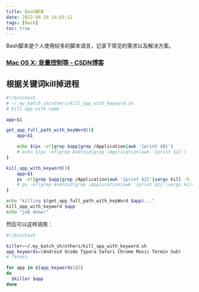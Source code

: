 ```yaml
---
title: Bash脚本
date: 2022-08-29 14:03:12
tags: [Bash]
toc: true
---
```


Bash脚本是个人使用较多的脚本语言，记录下常见的需求以及解决方案。

### [Mac OS X: 音量控制等 - CSDN博客](https://www.google.com.hk/url?sa=t&rct=j&q=&esrc=s&source=web&cd=&ved=2ahUKEwjnzurHr-v5AhVK4GEKHf3pAVwQFnoECBcQAQ&url=https%3A%2F%2Fblog.csdn.net%2Fcneducation%2Farticle%2Fdetails%2F3899819&usg=AOvVaw2XzcrRS1CIM6CQZy7QUMJw)



## 根据关键词kill掉进程

```bash
#!/bin/bash
# ~/.my_batch_sh/others/kill_app_with_keyword.sh
# kill app with name

app=$1

get_app_full_path_with_keyWord(){
	app=$1

	echo $(ps -ef|grep $app|grep /Application|awk '{print $8}')
	# echo $(ps -ef|grep Android|grep /Application|awk '{print $2}')
}

kill_app_with_keyword(){
	app=$1
	ps -ef|grep $app|grep /Application|awk '{print $2}'|xargs kill -9
	# ps -ef|grep Android|grep /Application|awk '{print $2}'|xargs kill -9
}

echo "killing $(get_app_full_path_with_keyWord $app)..."
kill_app_with_keyword $app
echo "job done!"
```

然后可以这样调用：

```bash
#!/bin/bash

killer=~/.my_batch_sh/others/kill_app_with_keyword.sh
app_keywords=(Android Xcode Typora Safari Chrome Music Termin Sub)
# Termin

for app in ${app_keywords[@]}
do
  $killer $app
done

```

